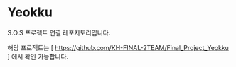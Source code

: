 # Yeokku

S.O.S 프로젝트 연결 레포지토리입니다.

해당 프로젝트는 [ https://github.com/KH-FINAL-2TEAM/Final_Project_Yeokku ] 에서 확인 가능합니다.
